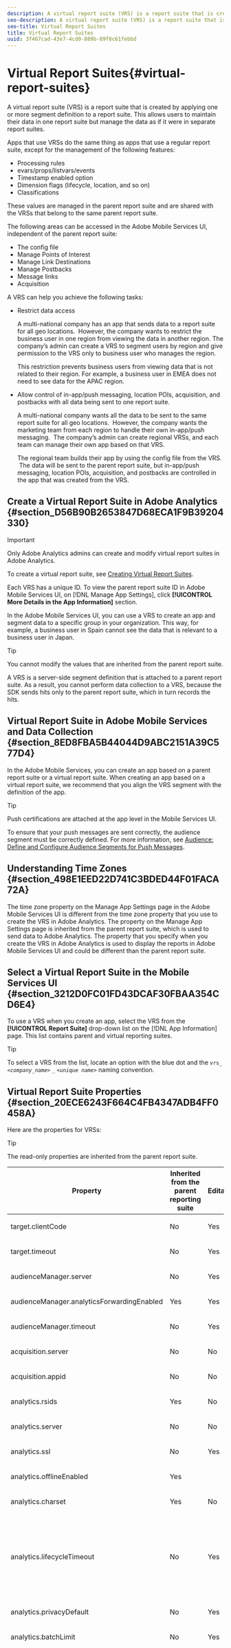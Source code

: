 ```yaml
---
description: A virtual report suite (VRS) is a report suite that is created by applying one or more segment definition to a report suite. This allows users to maintain their data in one report suite but manage the data as if it were in separate report suites.
seo-description: A virtual report suite (VRS) is a report suite that is created by applying one or more segment definition to a report suite. This allows users to maintain their data in one report suite but manage the data as if it were in separate report suites.
seo-title: Virtual Report Suites
title: Virtual Report Suites
uuid: 3f467cad-43e7-4cd0-889b-89f8c61febbd
---
```


# Virtual Report Suites{#virtual-report-suites}

A virtual report suite (VRS) is a report suite that is created by applying one or more segment definition to a report suite. This allows users to maintain their data in one report suite but manage the data as if it were in separate report suites.

Apps that use VRSs do the same thing as apps that use a regular report suite, except for the management of the following features:

* Processing rules 
* evars/props/listvars/events 
* Timestamp enabled option 
* Dimension flags (lifecycle, location, and so on) 
* Classifications

These values are managed in the parent report suite and are shared with the VRSs that belong to the same parent report suite.

The following areas can be accessed in the Adobe Mobile Services UI, independent of the parent report suite:

* The config file 
* Manage Points of Interest 
* Manage Link Destinations 
* Manage Postbacks 
* Message links&nbsp; 
* Acquisition

A VRS can help you achieve the following tasks:

* Restrict data access

  A multi-national company has an app that sends data to a report suite for all geo locations. &nbsp;However, the company wants to restrict the business user in one region from viewing the data in another region. The company’s admin can create a VRS to segment users by region and give permission to the VRS only to business user who manages the region. &nbsp;

  This restriction prevents business users from viewing data that is not related to their region.&nbsp;For example, a business user in EMEA does not need to see data for the APAC region. 

* Allow control of in-app/push messaging, location POIs, acquisition, and postbacks with all data being sent to one report suite.

  A multi-national company wants all the data to be sent to the same report suite for all geo locations. &nbsp;However, the company wants the marketing team from each region to handle their own in-app/push messaging. &nbsp;The company’s admin can create regional VRSs, and each team can manage their own app based on that VRS.

  The regional team builds their app by using the config file from the VRS. &nbsp;The data will be sent to the parent report suite, but in-app/push messaging, location POIs, acquisition, and postbacks&nbsp;are controlled in the app that was created from the VRS.

## Create a Virtual Report Suite in Adobe Analytics {#section_D56B90B2653847D68ECA1F9B39204330}

>[!IMPORTANT]
>
>Only Adobe Analytics admins can create and modify virtual report suites in Adobe Analytics.

To create a virtual report suite, see [Creating Virtual Report Suites](https://marketing.adobe.com/resources/help/en_US/reference/vrs-create.html).

Each VRS has a unique ID. To view the parent report suite ID in Adobe Mobile Services UI, on [!DNL Manage App Settings], click **[!UICONTROL More Details in the App Information]** section.

In the Adobe Mobile Services UI, you can use a VRS to create an app and segment data to a specific group in your organization. This way, for example, a business user in Spain cannot see the data that is relevant to a business user in Japan.

>[!TIP]
>
>You cannot modify the values that are inherited from the parent report suite.

A VRS is a server-side segment definition that is attached to a parent report suite. As a result, you cannot perform data collection to a VRS, because the SDK sends hits only to the parent report suite, which in turn records the hits.

## Virtual Report Suite in Adobe Mobile Services and Data Collection {#section_8ED8FBA5B44044D9ABC2151A39C577D4}

In the Adobe Mobile Services, you can create an app based on a parent report suite or a virtual report suite. When creating an app based on a virtual report suite, we recommend that you align the VRS segment with the definition of the app.

>[!TIP]
>
>Push certifications are attached at the app level in the Mobile Services UI.

To ensure that your push messages are sent correctly, the audience segment must be correctly defined. For more information, see [Audience: Define and Configure Audience Segments for Push Messages](../in-app-messaging/t-create-push-message/c-audience-push-message.md#concept_2A4EFA42181B41A98477C0E9164E017E).

## Understanding Time Zones {#section_498E1EED22D741C3BDED44F01FACA72A}

The time zone property on the Manage App Settings page in the Adobe Mobile Services UI is different from the time zone property that you use to create the VRS in Adobe Analytics. The property on the Manage App Settings page is inherited from the parent report suite, which is used to send data to Adobe Analytics. The property that you specify when you create the VRS in Adobe Analytics is used to display the reports in Adobe Mobile Services UI and could be different than the parent report suite.

## Select a Virtual Report Suite in the Mobile Services UI {#section_3212D0FC01FD43DCAF30FBAA354CD6E4}

To use a VRS when you create an app, select the VRS from the **[!UICONTROL Report Suite]** drop-down list on the [!DNL App Information] page. This list contains parent and virtual reporting suites.

>[!TIP]
>
>To select a VRS from the list, locate an option with the blue dot and the `vrs_` *`<company_name>`* `_` *`<unique name>`* naming convention.

## Virtual Report Suite Properties {#section_20ECE6243F664C4FB4347ADB4FF0458A}

Here are the properties for VRSs:

>[!TIP]
>
>The read-only properties are inherited from the parent report suite.

<table id="table_DC5F623DEA6E4F49A9715128E81E4669"> 
 <thead> 
  <tr> 
   <th colname="col1" class="entry"> Property </th> 
   <th colname="col2" class="entry"> Inherited from the parent reporting suite </th> 
   <th colname="col3" class="entry"> Editable? </th> 
   <th colname="col4" class="entry"> Notes </th> 
  </tr> 
 </thead>
 <tbody> 
  <tr> 
   <td colname="col1"> <p>target.clientCode </p> </td> 
   <td colname="col2"> <p>No </p> </td> 
   <td colname="col3"> <p>Yes </p> </td> 
   <td colname="col4"> <p> </p> </td> 
  </tr> 
  <tr> 
   <td colname="col1"> <p>target.timeout </p> </td> 
   <td colname="col2"> <p>No </p> </td> 
   <td colname="col3"> <p>Yes </p> </td> 
   <td colname="col4"> <p> </p> </td> 
  </tr> 
  <tr> 
   <td colname="col1"> <p>audienceManager.server </p> </td> 
   <td colname="col2"> <p>No </p> </td> 
   <td colname="col3"> <p>Yes </p> </td> 
   <td colname="col4"> <p> </p> </td> 
  </tr> 
  <tr> 
   <td colname="col1"> <p>audienceManager.analyticsForwardingEnabled </p> </td> 
   <td colname="col2"> <p>Yes </p> </td> 
   <td colname="col3"> <p>Yes </p> </td> 
   <td colname="col4"> <p> </p> </td> 
  </tr> 
  <tr> 
   <td colname="col1"> <p>audienceManager.timeout </p> </td> 
   <td colname="col2"> <p>No </p> </td> 
   <td colname="col3"> <p>Yes </p> </td> 
   <td colname="col4"> <p> </p> </td> 
  </tr> 
  <tr> 
   <td colname="col1"> <p>acquisition.server </p> </td> 
   <td colname="col2"> <p>No </p> </td> 
   <td colname="col3"> <p>No </p> </td> 
   <td colname="col4"> <p> </p> </td> 
  </tr> 
  <tr> 
   <td colname="col1"> <p>acquisition.appid </p> </td> 
   <td colname="col2"> <p>No </p> </td> 
   <td colname="col3"> <p>No </p> </td> 
   <td colname="col4"> <p> </p> </td> 
  </tr> 
  <tr> 
   <td colname="col1"> <p>analytics.rsids </p> </td> 
   <td colname="col2"> <p>Yes </p> </td> 
   <td colname="col3"> <p>No </p> </td> 
   <td colname="col4"> <p> </p> </td> 
  </tr> 
  <tr> 
   <td colname="col1"> <p>analytics.server </p> </td> 
   <td colname="col2"> <p>No </p> </td> 
   <td colname="col3"> <p>No </p> </td> 
   <td colname="col4"> <p> </p> </td> 
  </tr> 
  <tr> 
   <td colname="col1"> <p>analytics.ssl </p> </td> 
   <td colname="col2"> <p>No </p> </td> 
   <td colname="col3"> <p>Yes </p> </td> 
   <td colname="col4"> <p> </p> </td> 
  </tr> 
  <tr> 
   <td colname="col1"> <p>analytics.offlineEnabled </p> </td> 
   <td colname="col2"> <p>Yes </p> </td> 
   <td colname="col3"> </td> 
   <td colname="col4"> <p> </p> </td> 
  </tr> 
  <tr> 
   <td colname="col1"> <p>analytics.charset </p> </td> 
   <td colname="col2"> <p>Yes </p> </td> 
   <td colname="col3"> <p>No </p> </td> 
   <td colname="col4"> <p> </p> </td> 
  </tr> 
  <tr> 
   <td colname="col1"> <p>analytics.lifecycleTimeout </p> </td> 
   <td colname="col2"> <p>No </p> </td> 
   <td colname="col3"> <p>Yes </p> </td> 
   <td colname="col4"> <p>Should be the parent reporting suite, if users do not want their data to be inconsistent. </p> </td> 
  </tr> 
  <tr> 
   <td colname="col1"> <p>analytics.privacyDefault </p> </td> 
   <td colname="col2"> <p>No </p> </td> 
   <td colname="col3"> <p>Yes </p> </td> 
   <td colname="col4"> <p> </p> </td> 
  </tr> 
  <tr> 
   <td colname="col1"> <p>analytics.batchLimit </p> </td> 
   <td colname="col2"> <p>No </p> </td> 
   <td colname="col3"> <p>Yes </p> </td> 
   <td colname="col4"> <p> </p> </td> 
  </tr> 
  <tr> 
   <td colname="col1"> <p>analytics.timezone </p> </td> 
   <td colname="col2"> <p>Yes </p> </td> 
   <td colname="col3"> <p>Yes, when you first create the app. </p> </td> 
   <td colname="col4"> <p>This time zone property is used to send data to Adobe Analytics and is different from the time zone property that is set when a VRS is created. </p> </td> 
  </tr> 
  <tr> 
   <td colname="col1"> <p>analytics.timezoneOffset </p> </td> 
   <td colname="col2"> <p>Yes </p> </td> 
   <td colname="col3"> <p>No </p> </td> 
   <td colname="col4"> <p> </p> </td> 
  </tr> 
  <tr> 
   <td colname="col1"> <p>analytics.referrerTimeout </p> </td> 
   <td colname="col2"> <p>No </p> </td> 
   <td colname="col3"> <p>Yes </p> </td> 
   <td colname="col4"> <p> </p> </td> 
  </tr> 
  <tr> 
   <td colname="col1"> <p>analytics.backdateSessionInfo </p> </td> 
   <td colname="col2"> <p>Yes </p> </td> 
   <td colname="col3"> <p>Yes </p> </td> 
   <td colname="col4"> <p> </p> </td> 
  </tr> 
  <tr> 
   <td colname="col1"> <p>Analytics.poi </p> </td> 
   <td colname="col2"> <p>No </p> </td> 
   <td colname="col3"> <p>Yes </p> </td> 
   <td colname="col4"> <p> </p> </td> 
  </tr> 
  <tr> 
   <td colname="col1"> <p>Messages </p> </td> 
   <td colname="col2"> <p>No </p> </td> 
   <td colname="col3"> <p>Yes </p> </td> 
   <td colname="col4"> <p> </p> </td> 
  </tr> 
 </tbody> 
</table>

## Additional Information {#section_4C4446F1FBE64F659BC0A2362C9F3E59}

Here is some additional information from the Adobe Analytics documentation:

* For more information about VRSs, see [Virtual Report Suites](https://marketing.adobe.com/resources/help/en_US/reference/virtual-report-suites.html). 
* For more information about planning a VRS implementation, see [Virtual Report Suite Workflo](https://marketing.adobe.com/resources/help/en_US/reference/vrs-workflow.html).

